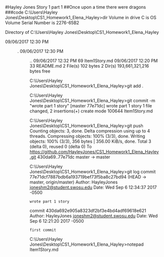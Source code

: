 #Hayley Jones Story 1 part 1
##Once upon a time there were dragons
###code
C:\Users\Hayley Jones\Desktop\CS1_Homework1_Elena_Hayley>dir
 Volume in drive C is OS
 Volume Serial Number is 2276-65B2

 Directory of C:\Users\Hayley Jones\Desktop\CS1_Homework1_Elena_Hayley

09/06/2017  12:30 PM    <DIR>          .
09/06/2017  12:30 PM    <DIR>          ..
09/06/2017  12:32 PM                69 Item1Story.md
09/06/2017  12:20 PM                33 README.md
               2 File(s)            102 bytes
               2 Dir(s)  193,661,321,216 bytes free

C:\Users\Hayley Jones\Desktop\CS1_Homework1_Elena_Hayley>git add .

C:\Users\Hayley Jones\Desktop\CS1_Homework1_Elena_Hayley>git commit -m "wrote part 1 story"
[master 77e71dc] wrote part 1 story
 1 file changed, 2 insertions(+)
 create mode 100644 Item1Story.md

C:\Users\Hayley Jones\Desktop\CS1_Homework1_Elena_Hayley>git push
Counting objects: 3, done.
Delta compression using up to 4 threads.
Compressing objects: 100% (3/3), done.
Writing objects: 100% (3/3), 356 bytes | 356.00 KiB/s, done.
Total 3 (delta 0), reused 0 (delta 0)
To https://github.com/HayleyJones/CS1_Homework1_Elena_Hayley.git
   430da69..77e71dc  master -> master

C:\Users\Hayley Jones\Desktop\CS1_Homework1_Elena_Hayley>git log
commit 77e71dcf7887bdb6a193719bef73f5ba8c27bd94 (HEAD -> master, origin/master)
Author: HayleyJones <joneshm2@student.swosu.edu>
Date:   Wed Sep 6 12:34:37 2017 -0500

    wrote part 1 story

commit 430da692e905a8323df2bf3e4bd4adf69618e621
Author: HayleyJones <joneshm2@student.swosu.edu>
Date:   Wed Sep 6 12:21:20 2017 -0500

    first commit

C:\Users\Hayley Jones\Desktop\CS1_Homework1_Elena_Hayley>notepad Item1Story.md

